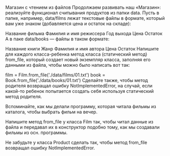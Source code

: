 ﻿Магазин с чтением из файлов
Продолжаем развивать наш «Магазин»: реализуйте функционал считывания продуктов из папки data. Пусть в папке, например, data/films лежат текстовые файлы в формате, который вам уже знаком (добавляется цена и остаток на складе):

Название фильма
Фамилия и имя режиссера
Год выхода
Цена
Остаток
А в паке data/books — файлы в таком формате:

Название книги
Жанр
Фамилия и имя автора
Цена
Остаток
Напишите для каждого класса-ребенка метод класса (статический метод) from_file, который создает новый экземпляр класса, заполняя его данными из файла, чтобы можно было написать вот так:

film = Film.from_file('./data/films/01.txt')
book = Book.from_file('./data/books/01.txt')
Сделайте также, чтобы метод родителя возвращал ошибку NotImplementedError, на случай, если какой-то ребенок попытается создать себя используя статический метод родителя.


Вспоминайте, как мы делали программу, которая читала фильмы из каталога, чтобы выбрать фильм на вечер.

Напишите метод from_file у класса Film так, чтобы читал данные из файла и передавал их в конструктор подобно тому, как мы создавали фильмы из осн. программы.

Не забудьте у класса Product сделать так, чтобы метод from_file возвращал ошибку NotImplementedError.